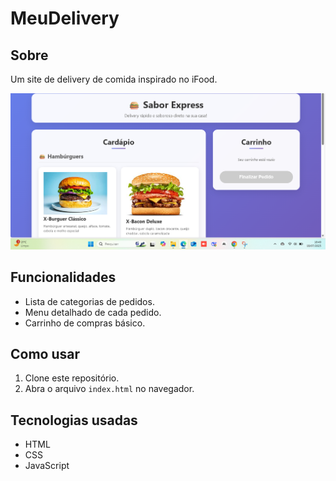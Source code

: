 # MeuDelivery
## Sobre
Um site de delivery de comida inspirado no iFood. <br>

![Logo Delivery](https://github.com/fabriciosergioC/MeuDeliveri/blob/main/imagens/delivery.png)

## Funcionalidades
- Lista de categorias de pedidos.
- Menu detalhado de cada pedido.
- Carrinho de compras básico.

## Como usar
1. Clone este repositório.
2. Abra o arquivo `index.html` no navegador.

## Tecnologias usadas
- HTML
- CSS
- JavaScript
